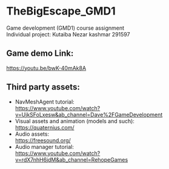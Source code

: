 # TheBigEscape_GMD1
Game development (GMD1) course assignment <br/>
Individual project: Kutaiba Nezar kashmar 291597

## Game demo Link:
https://youtu.be/bwK-40mAk8A

## Third party assets:
- NavMeshAgent tutorial: <br/>
    https://www.youtube.com/watch?v=UjkSFoLxesw&ab_channel=Dave%2FGameDevelopment
- Visual assets and animation (models and such): <br/>
    https://quaternius.com/
- Audio assets: <br/>
    https://freesound.org/
- Audio manager tutorial: <br/>
    https://www.youtube.com/watch?v=rdX7nhH6jdM&ab_channel=RehopeGames
